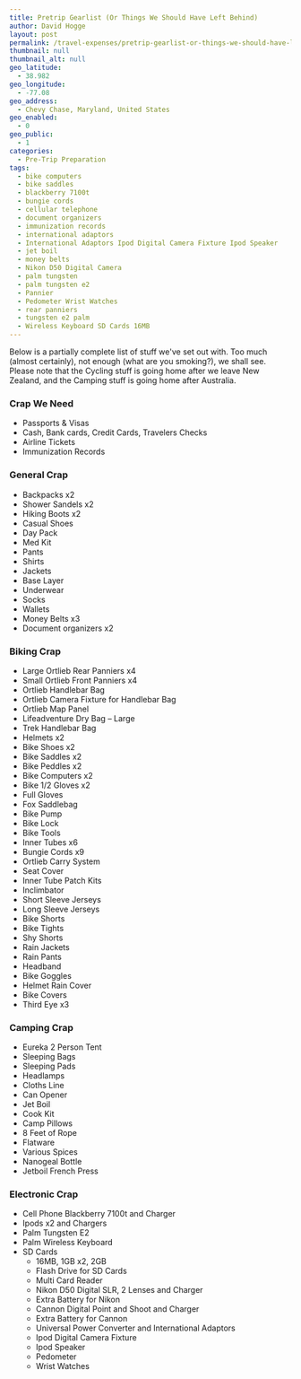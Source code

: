 ```yaml
---
title: Pretrip Gearlist (Or Things We Should Have Left Behind)
author: David Hogge
layout: post
permalink: /travel-expenses/pretrip-gearlist-or-things-we-should-have-left-behind.html
thumbnail: null
thumbnail_alt: null
geo_latitude:
  - 38.982
geo_longitude:
  - -77.08
geo_address:
  - Chevy Chase, Maryland, United States
geo_enabled:
  - 0
geo_public:
  - 1
categories:
  - Pre-Trip Preparation
tags:
  - bike computers
  - bike saddles
  - blackberry 7100t
  - bungie cords
  - cellular telephone
  - document organizers
  - immunization records
  - international adaptors
  - International Adaptors Ipod Digital Camera Fixture Ipod Speaker
  - jet boil
  - money belts
  - Nikon D50 Digital Camera
  - palm tungsten
  - palm tungsten e2
  - Pannier
  - Pedometer Wrist Watches
  - rear panniers
  - tungsten e2 palm
  - Wireless Keyboard SD Cards 16MB
---
```

Below is a partially complete list of stuff we've set out with. Too much (almost certainly), not enough (what are you smoking?), we shall see. Please note that the Cycling stuff is going home after we leave New Zealand, and the Camping stuff is going home after Australia.

### Crap We Need

* Passports & Visas
* Cash, Bank cards, Credit Cards, Travelers Checks
* Airline Tickets
* Immunization Records

### General Crap

* Backpacks x2
* Shower Sandels x2
* Hiking Boots x2
* Casual Shoes
* Day Pack
* Med Kit
* Pants
* Shirts
* Jackets
* Base Layer
* Underwear
* Socks
* Wallets
* Money Belts x3
* Document organizers x2

### Biking Crap

* Large Ortlieb Rear Panniers x4
* Small Ortlieb Front Panniers x4
* Ortlieb Handlebar Bag
* Ortlieb Camera Fixture for Handlebar Bag
* Ortlieb Map Panel
* Lifeadventure Dry Bag – Large
* Trek Handlebar Bag
* Helmets x2
* Bike Shoes x2
* Bike Saddles x2
* Bike Peddles x2
* Bike Computers x2
* Bike 1/2 Gloves x2
* Full Gloves
* Fox Saddlebag
* Bike Pump
* Bike Lock
* Bike Tools
* Inner Tubes x6
* Bungie Cords x9
* Ortlieb Carry System
* Seat Cover
* Inner Tube Patch Kits
* Inclimbator
* Short Sleeve Jerseys
* Long Sleeve Jerseys
* Bike Shorts
* Bike Tights
* Shy Shorts
* Rain Jackets
* Rain Pants
* Headband
* Bike Goggles
* Helmet Rain Cover
* Bike Covers
* Third Eye x3

### Camping Crap

* Eureka 2 Person Tent
* Sleeping Bags
* Sleeping Pads
* Headlamps
* Cloths Line
* Can Opener
* Jet Boil
* Cook Kit
* Camp Pillows
* 8 Feet of Rope
* Flatware
* Various Spices
* Nanogeal Bottle
* Jetboil French Press

### Electronic Crap

* Cell Phone Blackberry 7100t and Charger
* Ipods x2 and Chargers
* Palm Tungsten E2
* Palm Wireless Keyboard
* SD Cards
    * 16MB, 1GB x2, 2GB
    * Flash Drive for SD Cards
    * Multi Card Reader
    * Nikon D50 Digital SLR, 2 Lenses and Charger
    * Extra Battery for Nikon
    * Cannon Digital Point and Shoot and Charger
    * Extra Battery for Cannon
    * Universal Power Converter and International Adaptors
    * Ipod Digital Camera Fixture
    * Ipod Speaker
    * Pedometer
    * Wrist Watches